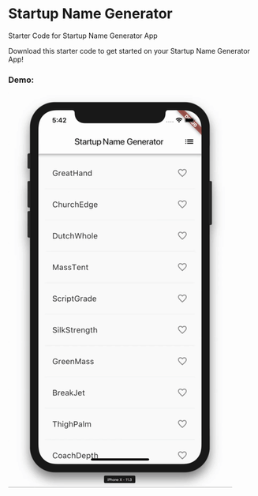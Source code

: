# Startup Name Generator

Starter Code for Startup Name Generator App

Download this starter code to get started on your Startup Name Generator App!

### Demo:
<img src="https://github.com/rebeccacxy/flutter-curriculum/blob/main/startup-name-generator-part1/startupnamegenerator%20demo.gif"></img>
